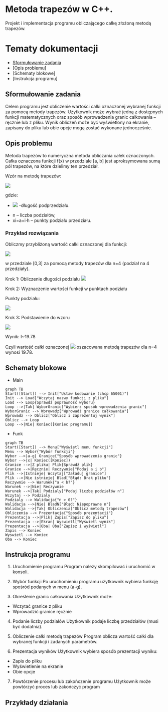 # Metoda trapezów w C++. 
Projekt i implementacja programu obliczającego całkę złożoną metodą trapezów. 

# Tematy dokumentacji
* [Sformułowanie zadania]( #Sformułowaniezadania)
* [Opis problemu]
* [Schematy blokowe]
* [Instrukcja programu]

    
## Sformułowanie zadania
Celem programu jest obliczenie wartości całki oznaczonej wybranej funkcji za pomocą metody trapezów. Użytkownik może wybrać jedną z dostępnych funkcji matematycznych oraz sposób wprowadzenia granic całkowania – ręcznie lub z pliku. Wynik obliczeń może być wyświetlony na ekranie, zapisany do pliku lub obie opcje mogą zostać wykonane jednocześnie.

## Opis problemu
Metoda trapezów to numeryczna metoda obliczania całek oznaczonych. Całka oznaczona funkcji f(x) w przedziale [a, b] jest aproksymowana sumą pól trapezów, na które dzielimy ten przedział.

Wzór na metodę trapezów:

![](https://cdn.discordapp.com/attachments/603599707796668426/1335692856383242372/image.png?ex=67a11868&is=679fc6e8&hm=337425d56f6c576b2bf1f0264015cc8676063b60272f8f99e8c09c03e7f2eb87&)

gdzie:
* ![](https://cdn.discordapp.com/attachments/603599707796668426/1335693240367579197/image.png?ex=67a118c4&is=679fc744&hm=60d5c21d9934995b4197cff2d8b9ae1bf4ee5105b4b72d6b4105506f96b2899a&)
-długość podprzedziału.

- n – liczba podziałów,
- xi=a+i⋅h – punkty podziału przedziału.

### Przykład rozwiązania
Obliczmy przybliżoną wartość całki oznaczonej dla funkcji:

![](https://cdn.discordapp.com/attachments/603599707796668426/1335693284978200576/image.png?ex=67a118cf&is=679fc74f&hm=06c8ee38e67d6f6642967ee153b0b346efb689fda55ddb23e7b0e5fd69247bf8&)

w przedziale [0,3] za pomocą metody trapezów dla n=4 (podział na 4 przedziały).

Krok 1: Obliczenie długości podziału
![](https://cdn.discordapp.com/attachments/603599707796668426/1335693325159628832/image.png?ex=67a118d8&is=679fc758&hm=ebb5a6346f6b844c67c12cb0b1d011624486cbbed7e9a803946bda4147cdc3ee&)

Krok 2: Wyznaczenie wartości funkcji w punktach podziału

Punkty podziału:

![](https://cdn.discordapp.com/attachments/603599707796668426/1335693409620328491/image.png?ex=67a118ec&is=679fc76c&hm=c066deb6140205195a3ce0f013433ec024a8bbcee654fc5a7bdf04feaf5241e3&)

Krok 3: Podstawienie do wzoru

![](https://cdn.discordapp.com/attachments/603599707796668426/1335693440729612410/image.png?ex=67a118f4&is=679fc774&hm=cc66156c299719fe9782b7b8eb7eb5de665b93d9da1db33e53165cbe3fc16f83&)

Wynik: I~19.78

Czyli wartość całki oznaczonej
![](https://cdn.discordapp.com/attachments/603599707796668426/1335694488559026266/image.png?ex=67a119ee&is=679fc86e&hm=d0714e61f9382fbe6228cd21cdc3b5574cfe91d6ad7990f0baf65f0dabc338a1&)
oszacowana metodą trapezów dla n=4 wynosi 19.78.

## Schematy blokowe
- Main
```mermaid
graph TB
Start([Start]) --> Init["Ustaw kodowanie (chcp 65001)"]
Init --> Load["Wczytaj nazwy funkcji z pliku"]
Load --> Loop{Sprawdź poprawność wyboru}
Loop -->|Tak| WyborGranic["Wybierz sposób wprowadzenia granic"]
WyborGranic --> Wprowadz["Wprowadź granice całkowania"]
Wprowadz --> Oblicz["Oblicz i zaprezentuj wynik"]
Oblicz --> Loop
Loop -->|Nie| Koniec([Koniec programu])
```


- Funk
```mermaid
graph TB
Start([Start]) --> Menu["Wyświetl menu funkcji"]
Menu --> Wybor{"Wybór funkcji"}
Wybor -->|a-g| Granice{"Sposób wprowadzenia granic"}
Wybor -->|x| Koniec([Koniec])
Granice -->|Z pliku| Plik{Sprawdź plik}
Granice -->|Ręcznie| Reczywnie["Podaj a i b"]
Plik -->|Istnieje| Wczytaj["Załaduj granice"]
Plik -->|Nie istnieje| Blad["Błąd: Brak pliku"]
Reczywnie --> Warunek{"a < b?"}
Warunek -->|Nie| Reczywnie
Warunek -->|Tak| Podzialy["Podaj liczbę podziałów n"]
Wczytaj --> Podzialy
Podzialy --> Walidacja{"n > 0?"}
Walidacja -->|Nie| BladN["Błąd: Niepoprawne n"]
Walidacja -->|Tak| Obliczenia["Oblicz metodą trapezów"]
Obliczenia --> Prezentacja{"Sposób prezentacji"}
Prezentacja -->|Plik| Zapis["Zapisz do pliku"]
Prezentacja -->|Ekran| Wyswietl["Wyświetl wynik"]
Prezentacja -->|Oba| Oba["Zapisz i wyświetl"]
Zapis --> Koniec
Wyswietl --> Koniec
Oba --> Koniec
```
## Instrukcja programu
1. Uruchomienie programu
Program należy skompilować i uruchomić w konsoli.

2. Wybór funkcji
Po uruchomieniu programu użytkownik wybiera funkcję spośród podanych w menu (a-g).

3. Określenie granic całkowania
Użytkownik może:
- Wczytać granice z pliku
- Wprowadzić granice ręcznie

4. Podanie liczby podziałów
Użytkownik podaje liczbę przedziałów (musi być dodatnia).

5. Obliczenie całki metodą trapezów
Program oblicza wartość całki dla wybranej funkcji i zadanych parametrów.

6. Prezentacja wyników
Użytkownik wybiera sposób prezentacji wyniku:
- Zapis do pliku
- Wyświetlenie na ekranie
- Obie opcje

7. Powtórzenie procesu lub zakończenie programu
Użytkownik może powtórzyć proces lub zakończyć program

## Przykłady działania
